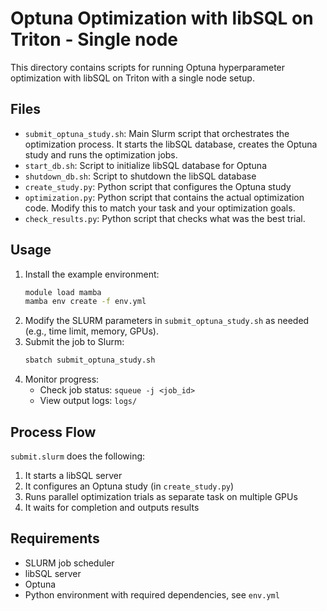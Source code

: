 # Optuna Optimization with libSQL on Triton - Single node

This directory contains scripts for running Optuna hyperparameter
optimization with libSQL on Triton with a single node setup.

## Files

- `submit_optuna_study.sh`: Main Slurm script that orchestrates
  the optimization process. It starts the libSQL database, creates
  the Optuna study and runs the optimization jobs.
- `start_db.sh`: Script to initialize libSQL database for Optuna
- `shutdown_db.sh`: Script to shutdown the libSQL database
- `create_study.py`: Python script that configures the Optuna study
- `optimization.py`: Python script that contains the actual optimization code.
  Modify this to match your task and your optimization goals.
- `check_results.py`: Python script that checks what was the best trial.

## Usage

1. Install the example environment:
   ```bash
   module load mamba
   mamba env create -f env.yml
   ```
2. Modify the SLURM parameters in `submit_optuna_study.sh` as needed
   (e.g., time limit, memory, GPUs).
3. Submit the job to Slurm:
   ```bash
   sbatch submit_optuna_study.sh
   ```
4. Monitor progress:
   - Check job status: `squeue -j <job_id>`
   - View output logs: `logs/`

## Process Flow

`submit.slurm` does the following:

1. It starts a libSQL server
2. It configures an  Optuna study (in `create_study.py`)
3. Runs parallel optimization trials as separate task on multiple GPUs
4. It waits for completion and outputs results

## Requirements

- SLURM job scheduler
- libSQL server
- Optuna
- Python environment with required dependencies, see `env.yml`
